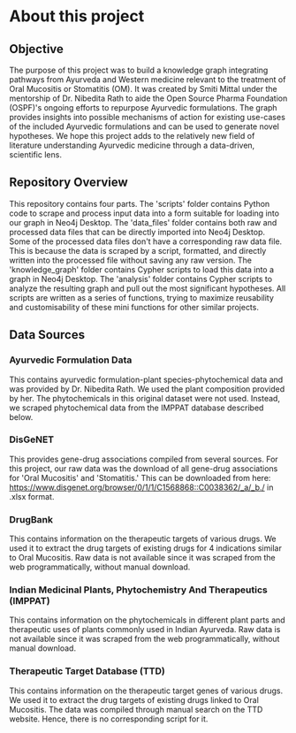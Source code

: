 # About this project
## Objective
The purpose of this project was to build a knowledge graph integrating pathways from Ayurveda and Western medicine relevant to the treatment of Oral Mucositis or Stomatitis (OM). It was created by Smiti Mittal under the mentorship of Dr. Nibedita Rath to aide the Open Source Pharma Foundation (OSPF)'s ongoing efforts to repurpose Ayurvedic formulations. The graph provides insights into possible mechanisms of action for existing use-cases of the included Ayurvedic formulations and can be used to generate novel hypotheses. We hope this project adds to the relatively new field of literature understanding Ayurvedic medicine through a data-driven, scientific lens.
## Repository Overview 
This repository contains four parts. The 'scripts' folder contains Python code to scrape and process input data into a form suitable for loading into our graph in Neo4j Desktop. The 'data_files' folder contains both raw and processed data files that can be directly imported into Neo4j Desktop. Some of the processed data files don't have a corresponding raw data file. This is because the data is scraped by a script, formatted, and directly written into the processed file without saving any raw version. The 'knowledge_graph' folder contains Cypher scripts to load this data into a graph in Neo4j Desktop. The 'analysis' folder contains Cypher scripts to analyze the resulting graph and pull out the most significant hypotheses. 
All scripts are written as a series of functions, trying to maximize reusability and customisability of these mini functions for other similar projects.
## Data Sources
### Ayurvedic Formulation Data
This contains ayurvedic formulation-plant species-phytochemical data and was provided by Dr. Nibedita Rath. We used the plant composition provided by her. The phytochemicals in this original dataset were not used. Instead, we scraped phytochemical data from the IMPPAT database described below.
### DisGeNET
This provides gene-drug associations compiled from several sources. For this project, our raw data was the download of all gene-drug associations for 'Oral Mucositis' and 'Stomatitis.' This can be downloaded from here: https://www.disgenet.org/browser/0/1/1/C1568868::C0038362/_a/_b./ in .xlsx format.
### DrugBank
This contains information on the therapeutic targets of various drugs. We used it to extract the drug targets of existing drugs for 4 indications similar to Oral Mucositis. Raw data is not available since it was scraped from the web programmatically, without manual download.
### Indian Medicinal Plants, Phytochemistry And Therapeutics (IMPPAT)
This contains information on the phytochemicals in different plant parts and therapeutic uses of plants commonly used in Indian Ayurveda. Raw data is not available since it was scraped from the web programmatically, without manual download.
### Therapeutic Target Database (TTD)
This contains information on the therapeutic target genes of various drugs. We used it to extract the drug targets of existing drugs linked to Oral Mucositis. The data was compiled through manual search on the TTD website. Hence, there is no corresponding script for it.